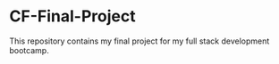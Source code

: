 # CF-Final-Project
This repository contains my final project for my full stack development bootcamp.
